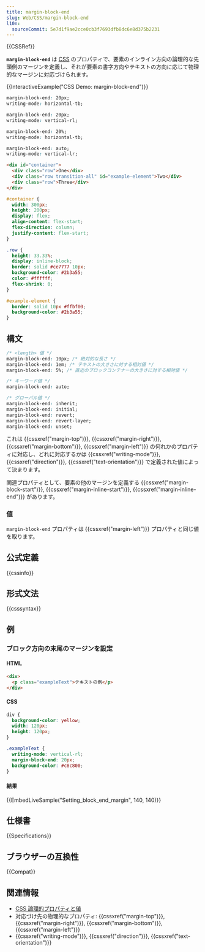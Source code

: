 ```yaml
---
title: margin-block-end
slug: Web/CSS/margin-block-end
l10n:
  sourceCommit: 5e7d1f9ae2cce0cb3f7693dfb8dc6e8d375b2231
---
```


{{CSSRef}}

**`margin-block-end`** は [CSS](/ja/docs/Web/CSS) のプロパティで、要素のインライン方向の論理的な先頭側のマージンを定義し、それが要素の書字方向やテキストの方向に応じて物理的なマージンに対応づけられます。

{{InteractiveExample("CSS Demo: margin-block-end")}}

```css interactive-example-choice
margin-block-end: 20px;
writing-mode: horizontal-tb;
```

```css interactive-example-choice
margin-block-end: 20px;
writing-mode: vertical-rl;
```

```css interactive-example-choice
margin-block-end: 20%;
writing-mode: horizontal-tb;
```

```css interactive-example-choice
margin-block-end: auto;
writing-mode: vertical-lr;
```

```html interactive-example
<div id="container">
  <div class="row">One</div>
  <div class="row transition-all" id="example-element">Two</div>
  <div class="row">Three</div>
</div>
```

```css interactive-example
#container {
  width: 300px;
  height: 200px;
  display: flex;
  align-content: flex-start;
  flex-direction: column;
  justify-content: flex-start;
}

.row {
  height: 33.33%;
  display: inline-block;
  border: solid #ce7777 10px;
  background-color: #2b3a55;
  color: #ffffff;
  flex-shrink: 0;
}

#example-element {
  border: solid 10px #ffbf00;
  background-color: #2b3a55;
}
```

## 構文

```css
/* <length> 値 */
margin-block-end: 10px; /* 絶対的な長さ */
margin-block-end: 1em; /* テキストの大きさに対する相対値 */
margin-block-end: 5%; /* 直近のブロックコンテナーの大きさに対する相対値 */

/* キーワード値 */
margin-block-end: auto;

/* グローバル値 */
margin-block-end: inherit;
margin-block-end: initial;
margin-block-end: revert;
margin-block-end: revert-layer;
margin-block-end: unset;
```

これは {{cssxref("margin-top")}}, {{cssxref("margin-right")}}, {{cssxref("margin-bottom")}}, {{cssxref("margin-left")}} の何れかのプロパティに対応し、どれに対応するかは {{cssxref("writing-mode")}}, {{cssxref("direction")}}, {{cssxref("text-orientation")}} で定義された値によって決まります。

関連プロパティとして、要素の他のマージンを定義する {{cssxref("margin-block-start")}}, {{cssxref("margin-inline-start")}}, {{cssxref("margin-inline-end")}} があります。

### 値

`margin-block-end` プロパティは {{cssxref("margin-left")}} プロパティと同じ値を取ります。

## 公式定義

{{cssinfo}}

## 形式文法

{{csssyntax}}

## 例

### ブロック方向の末尾のマージンを設定

#### HTML

```html live-sample___setting_block_end_margin
<div>
  <p class="exampleText">テキストの例</p>
</div>
```

#### CSS

```css live-sample___setting_block_end_margin
div {
  background-color: yellow;
  width: 120px;
  height: 120px;
}

.exampleText {
  writing-mode: vertical-rl;
  margin-block-end: 20px;
  background-color: #c8c800;
}
```

#### 結果

{{EmbedLiveSample("Setting_block_end_margin", 140, 140)}}

## 仕様書

{{Specifications}}

## ブラウザーの互換性

{{Compat}}

## 関連情報

- [CSS 論理的プロパティと値](/ja/docs/Web/CSS/CSS_logical_properties_and_values)
- 対応づけ先の物理的なプロパティ: {{cssxref("margin-top")}}, {{cssxref("margin-right")}}, {{cssxref("margin-bottom")}}, {{cssxref("margin-left")}}
- {{cssxref("writing-mode")}}, {{cssxref("direction")}}, {{cssxref("text-orientation")}}
